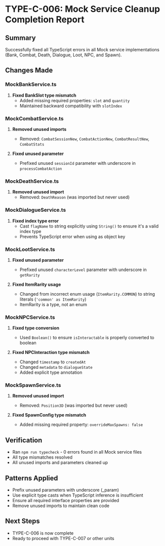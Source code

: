 # TYPE-C-006: Mock Service Cleanup Completion Report

## Summary
Successfully fixed all TypeScript errors in all Mock service implementations (Bank, Combat, Death, Dialogue, Loot, NPC, and Spawn).

## Changes Made

### MockBankService.ts
1. **Fixed BankSlot type mismatch**
   - Added missing required properties: `slot` and `quantity`
   - Maintained backward compatibility with `slotIndex`

### MockCombatService.ts
1. **Removed unused imports**
   - Removed: `CombatSessionNew`, `CombatActionNew`, `CombatResultNew`, `CombatStats`
   
2. **Fixed unused parameter**
   - Prefixed unused `sessionId` parameter with underscore in `processCombatAction`

### MockDeathService.ts
1. **Removed unused import**
   - Removed: `DeathReason` (was imported but never used)

### MockDialogueService.ts
1. **Fixed index type error**
   - Cast `flagName` to string explicitly using `String()` to ensure it's a valid index type
   - Prevents TypeScript error when using as object key

### MockLootService.ts
1. **Fixed unused parameter**
   - Prefixed unused `characterLevel` parameter with underscore in `getRarity`
   
2. **Fixed ItemRarity usage**
   - Changed from incorrect enum usage (`ItemRarity.COMMON`) to string literals (`'common' as ItemRarity`)
   - ItemRarity is a type, not an enum

### MockNPCService.ts
1. **Fixed type conversion**
   - Used `Boolean()` to ensure `isInteractable` is properly converted to boolean
   
2. **Fixed NPCInteraction type mismatch**
   - Changed `timestamp` to `createdAt`
   - Changed `metadata` to `dialogueState`
   - Added explicit type annotation

### MockSpawnService.ts
1. **Removed unused import**
   - Removed: `Position3D` (was imported but never used)
   
2. **Fixed SpawnConfig type mismatch**
   - Added missing required property: `overrideMaxSpawns: false`

## Verification
- Ran `npm run typecheck` - 0 errors found in all Mock service files
- All type mismatches resolved
- All unused imports and parameters cleaned up

## Patterns Applied
- Prefix unused parameters with underscore (_param)
- Use explicit type casts when TypeScript inference is insufficient
- Ensure all required interface properties are provided
- Remove unused imports to maintain clean code

## Next Steps
- TYPE-C-006 is now complete
- Ready to proceed with TYPE-C-007 or other units